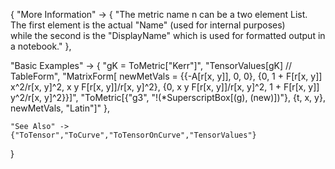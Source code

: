 {
  "More Information" -> {
      "The metric name n can be a two element List. The first element is the actual \"Name\" (used for internal purposes) \
while the second is the \"DisplayName\" which is used for formatted output in a notebook."
  },

  "Basic Examples" -> {
    "gK = ToMetric[\"Kerr\"]",
    "TensorValues[gK] // TableForm",
    "MatrixForm[
    newMetVals = {{-A[r[x, y]], 0, 0}, {0, 1 + F[r[x, y]] x^2/r[x, y]^2,
    x y F[r[x, y]]/r[x, y]^2}, {0, x y F[r[x, y]]/r[x, y]^2,
    1 + F[r[x, y]] y^2/r[x, y]^2}}]",
    "ToMetric[{\"g3\", \"\!\(\*SuperscriptBox[\(g\), \(new\)]\)\"}, {t, x, y}, newMetVals, \"Latin\"]"
    },

    "See Also" ->
    {"ToTensor","ToCurve","ToTensorOnCurve","TensorValues"}

}
